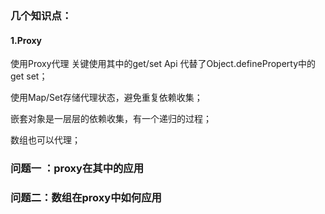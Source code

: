 ### 几个知识点：

#### 1.Proxy

使用Proxy代理 关键使用其中的get/set Api 代替了Object.defineProperty中的get set；

使用Map/Set存储代理状态，避免重复依赖收集；

嵌套对象是一层层的依赖收集，有一个递归的过程；

数组也可以代理；

### 问题一 ：proxy在其中的应用



### 问题二：数组在proxy中如何应用